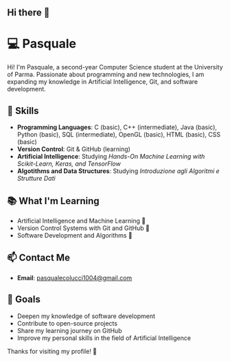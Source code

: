 ## Hi there 👋
# 💻 Pasquale

Hi! I'm Pasquale, a second-year Computer Science student at the University of Parma. Passionate about programming and new technologies, I am expanding my knowledge in Artificial Intelligence, Git, and software development.

## 🚀 Skills

- **Programming Languages**: C (basic), C++ (intermediate), Java (basic), Python (basic), SQL (intermediate), OpenGL (basic), HTML (basic), CSS (basic)
- **Version Control**: Git & GitHub (learning)
- **Artificial Intelligence**: Studying *Hands-On Machine Learning with Scikit-Learn, Keras, and TensorFlow*
- **Algotithms and Data Structures**: Studying *Introduzione agli Algoritmi e Strutture Dati*

## 📚 What I'm Learning

- Artificial Intelligence and Machine Learning 🤖
- Version Control Systems with Git and GitHub 🔗
- Software Development and Algorithms 🧩

## 📫 Contact Me

- **Email**: pasqualecolucci1004@gmail.com

## 🌱 Goals

- Deepen my knowledge of software development
- Contribute to open-source projects
- Share my learning journey on GitHub
- Improve my personal skills in the field of Artificial Intelligence

Thanks for visiting my profile! 🚀
